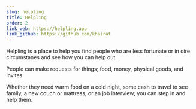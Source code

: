 ```yaml
---
slug: helpling
title: Helpling
order: 2
link_web: https://helpling.app
link_github: https://github.com/khairat
---
```


Helpling is a place to help you find people who are less fortunate or in dire circumstanes and see how you can help out.

People can make requests for things; food, money, physical goods, and invites.

Whether they need warm food on a cold night, some cash to travel to see family, a new couch or mattress, or an job interview; you can step in and help them.
